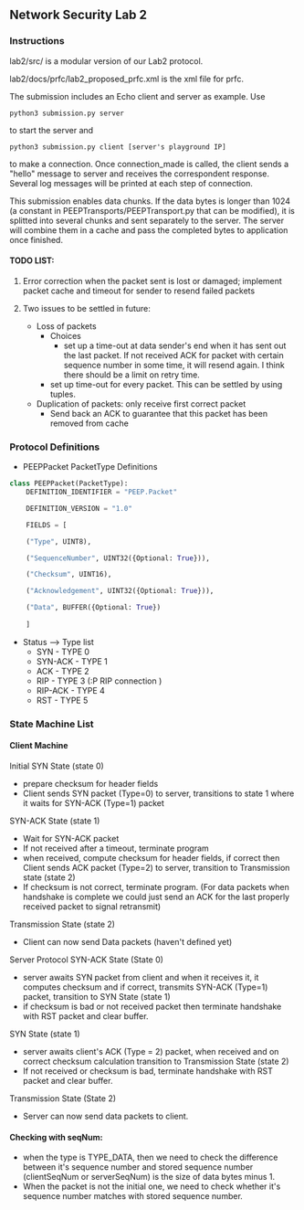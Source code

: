 ## Network Security Lab 2


### Instructions
lab2/src/ is a modular version of our Lab2 protocol.

lab2/docs/prfc/lab2_proposed_prfc.xml is the xml file for prfc.

The submission includes an Echo client and server as example. Use

```
python3 submission.py server
```

to start the server and

```
python3 submission.py client [server's playground IP]
```

to make a connection. Once connection_made is called, the client sends a "hello" message to server and receives the correspondent response. Several log messages will be printed at each step of connection.

This submission enables data chunks. If the data bytes is longer than 1024 (a constant in PEEPTransports/PEEPTransport.py that can be modified), it is splitted into several chunks and sent separately to the server. The server will combine them in a cache and pass the completed bytes to application once finished.

#### TODO LIST:
1. Error correction when the packet sent is lost or damaged; implement packet cache and timeout for sender to resend failed packets

2. Two issues to be settled in future:
    * Loss of packets  
        * Choices
            * set up a time-out at data sender's end when it has sent out the last packet. If not received ACK for packet with certain sequence number in some time, it will resend again. I think there should be a limit on retry time.
        * set up time-out for every packet. This can be settled by using tuples.
    * Duplication of packets: only receive first correct packet
        * Send back an ACK to guarantee that this packet has been removed from cache


### Protocol Definitions
* PEEPPacket PacketType Definitions
```Python
class PEEPPacket(PacketType):
    DEFINITION_IDENTIFIER = "PEEP.Packet"

    DEFINITION_VERSION = "1.0"

    FIELDS = [

    ("Type", UINT8),

    ("SequenceNumber", UINT32({Optional: True})),

    ("Checksum", UINT16),

    ("Acknowledgement", UINT32({Optional: True})),

    ("Data", BUFFER({Optional: True})
    
    ]
```

* Status --> Type list
    * SYN -      TYPE 0 
    * SYN-ACK -  TYPE 1
    * ACK -      TYPE 2
    * RIP -      TYPE 3 (:P RIP connection )
    * RIP-ACK -  TYPE 4
    * RST -      TYPE 5

### State Machine List

#### Client Machine
Initial SYN State (state 0)
- prepare checksum for header fields
- Client sends SYN packet (Type=0) to server, transitions to state 1 where it waits for SYN-ACK (Type=1) packet
 
SYN-ACK State (state 1)
- Wait for SYN-ACK packet
-  If not received after a timeout, terminate program
- when received, compute checksum for header fields, if correct then Client sends ACK packet (Type=2) to server, transition to Transmission state (state 2)
- If checksum is not correct, terminate program. (For data packets when handshake is complete we could just send an ACK for the last properly received packet to signal retransmit)
 
Transmission State (state 2)
- Client can now send Data packets (haven't defined yet)
 
Server Protocol
SYN-ACK State (State 0)
- server awaits SYN packet from client and when it receives it, it computes checksum and if correct, transmits SYN-ACK (Type=1) packet, transition to SYN State (state 1)
- if checksum is bad or not received packet then terminate handshake with RST packet and clear buffer.
 
SYN State (state 1)
- server awaits client's ACK (Type = 2) packet, when received and on correct checksum calculation transition to Transmission State (state 2)
- If not received or checksum is bad, terminate handshake with RST packet and clear buffer.
 
Transmission State (State 2)
- Server can now send data packets to client.

#### Checking with seqNum:
- when the type is TYPE_DATA, then we need to check the difference between it's sequence number and stored sequence number (clientSeqNum or serverSeqNum) is the size of data bytes minus 1.
- When the packet is not the initial one, we need to check whether it's sequence number matches with stored sequence number.
